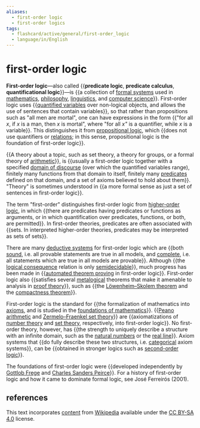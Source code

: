 ```yaml
---
aliases:
  - first-order logic
  - first-order logics
tags:
  - flashcard/active/general/first-order_logic
  - language/in/English
---
```


# first-order logic

__First-order logic__—also called {{__predicate logic__, __predicate calculus__, __quantificational logic__}}—is {{a collection of [formal systems](formal%20system.md) used in [mathematics](mathematics.md), [philosophy](philosophy.md), [linguistics](linguistics.md), and [computer science](computer%20science.md)}}. First-order logic uses {{[quantified variables](quantifier%20(logic).md) over non-logical objects, and allows the use of sentences that contain variables}}, so that rather than propositions such as "all men are mortal", one can have expressions in the form {{"for all _x_, if _x_ is a man, then _x_ is mortal", where "for all _x"_ is a quantifier, while _x_ is a variable}}. This distinguishes it from [propositional logic](propositional%20calculus.md), which {{does not use quantifiers or [relations](finitary%20relation.md); in this sense, propositional logic is the foundation of first-order logic}}. <!--SR:!2024-11-27,58,310!2024-11-17,51,310!2024-12-03,64,310!2024-11-26,57,310!2024-11-04,37,290-->

{{A theory about a topic, such as set theory, a theory for groups, or a formal theory of [arithmetic](arithmetic.md)}}, is {{usually a first-order logic together with a specified [domain of discourse](domain%20of%20discourse.md) (over which the quantified variables range), finitely many functions from that domain to itself, finitely many [predicates](predicate%20(mathematical%20logic).md) defined on that domain, and a set of axioms believed to hold about them}}. "Theory" is sometimes understood in {{a more formal sense as just a set of sentences in first-order logic}}. <!--SR:!2024-12-11,71,310!2025-01-30,102,290!2024-12-10,70,310-->

The term "first-order" distinguishes first-order logic from [higher-order logic](higher-order%20logic.md), in which {{there are predicates having predicates or functions as arguments, or in which quantification over predicates, functions, or both, are permitted}}. In first-order theories, predicates are often associated with {{sets. In interpreted higher-order theories, predicates may be interpreted as sets of sets}}. <!--SR:!2024-11-15,46,290!2024-11-11,42,290-->

There are many [deductive systems](formal%20system.md#deductive%20system) for first-order logic which are {{both [sound](soundness.md#logical%20systems), i.e. all provable statements are true in all models, and [complete](completeness%20(logic).md), i.e. all statements which are true in all models are provable}}. Although {{the [logical consequence](logical%20consequence.md) relation is only [semidecidable](decidability%20(logic).md#semidecidability)}}, much progress has been made in {{[automated theorem proving](automated%20theorem%20proving.md) in first-order logic}}. First-order logic also {{satisfies several [metalogical](metalogic.md) theorems that make it amenable to analysis in [proof theory](proof%20theory.md)}}, such as {{the [Löwenheim–Skolem theorem](Löwenheim–Skolem%20theorem.md) and the [compactness theorem](compactness%20theorem.md)}}. <!--SR:!2024-11-05,38,290!2024-10-25,29,270!2024-10-29,36,290!2024-10-31,38,290!2024-10-22,27,270-->

First-order logic is the standard for {{the formalization of mathematics into [axioms](axiomatic%20system.md), and is studied in the [foundations of mathematics](foundations%20of%20mathematics.md)}}. {{[Peano arithmetic](peano%20axioms.md) and [Zermelo–Fraenkel set theory](Zermelo–Fraenkel%20set%20theory.md)}} are {{axiomatizations of [number theory](number%20theory.md) and [set theory](set%20theory.md), respectively, into first-order logic}}. No first-order theory, however, has {{the strength to uniquely describe a structure with an infinite domain, such as the [natural numbers](natural%20number.md) or the [real line](number%20line.md)}}. Axiom systems that {{do fully describe these two structures, i.e. [categorical](categorical%20theory.md) axiom systems}}, can be {{obtained in stronger logics such as [second-order logic](second-order%20logic.md)}}. <!--SR:!2024-11-18,48,290!2024-12-04,57,270!2024-10-24,29,270!2024-12-23,69,270!2024-10-31,37,290!2024-10-26,34,290-->

The foundations of first-order logic were {{developed independently by [Gottlob Frege](Gottlob%20Frege.md) and [Charles Sanders Peirce](Charles%20Sanders%20Peirce.md)}}. For a history of first-order logic and how it came to dominate formal logic, see José Ferreirós (2001). <!--SR:!2024-12-12,58,250-->

## references

This text incorporates [content](https://en.wikipedia.org/wiki/first-order_logic) from [Wikipedia](Wikipedia.md) available under the [CC BY-SA 4.0](https://creativecommons.org/licenses/by-sa/4.0/) license.
